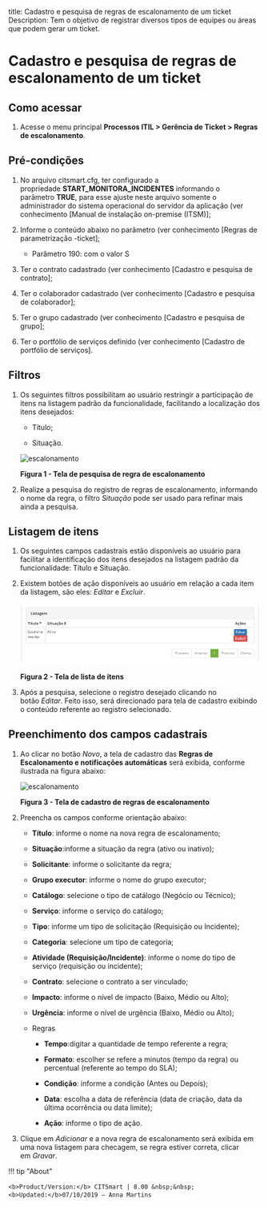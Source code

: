 title: Cadastro e pesquisa de regras de escalonamento de um ticket
Description: Tem o objetivo de registrar diversos tipos de equipes ou áreas que podem gerar um ticket.

# Cadastro e pesquisa de regras de escalonamento de um ticket

Como acessar
-----------

1.  Acesse o menu principal **Processos ITIL > Gerência de
    Ticket > Regras de escalonamento**.

Pré-condições
-------------

1.  No arquivo citsmart.cfg, ter configurado a
    propriedade **START_MONITORA_INCIDENTES** informando o
    parâmetro **TRUE**, para esse ajuste neste arquivo somente o administrador
    do sistema operacional do servidor da aplicação (ver conhecimento [Manual de
    instalação on-premise (ITSM)];

2.  Informe o conteúdo abaixo no parâmetro (ver conhecimento [Regras de
    parametrização -ticket];

    -   Parâmetro 190: com o valor S

1.  Ter o contrato cadastrado (ver conhecimento [Cadastro e pesquisa de
    contrato];

2.  Ter o colaborador cadastrado (ver conhecimento [Cadastro e pesquisa de
    colaborador];

3.  Ter o grupo cadastrado (ver conhecimento [Cadastro e pesquisa de
    grupo];

4.  Ter o portfólio de serviços definido (ver conhecimento [Cadastro de
    portfólio de serviços].

Filtros
-------

1.  Os seguintes filtros possibilitam ao usuário restringir a participação de
    itens na listagem padrão da funcionalidade, facilitando a localização dos
    itens desejados:

    -   Título;

    -   Situação.
    
    ![escalonamento](images/escalation-rule-1.png)
    
    **Figura 1 - Tela de pesquisa de regra de escalonamento**

1.  Realize a pesquisa do registro de regras de escalonamento, informando o nome
    da regra, o filtro *Situação* pode ser usado para refinar mais ainda a
    pesquisa.

Listagem de itens
-----------------

1.  Os seguintes campos cadastrais estão disponíveis ao usuário para facilitar a
    identificação dos itens desejados na listagem padrão da
    funcionalidade: Título e Situação.

2.  Existem botões de ação disponíveis ao usuário em relação a cada item da
    listagem, são eles: *Editar* e *Excluir*.

    ![escalonamento](images/escalation-rule2.png)

    **Figura 2 - Tela de lista de itens**

1.  Após a pesquisa, selecione o registro desejado clicando no botão *Editar*.
    Feito isso, será direcionado para tela de cadastro exibindo o conteúdo
    referente ao registro selecionado.

Preenchimento dos campos cadastrais
-----------------------------------

1.  Ao clicar no botão *Novo*, a tela de cadastro das **Regras de Escalonamento
    e notificações automáticas** será exibida, conforme ilustrada na figura
    abaixo:

    ![escalonamento](images/escalation-rule-3.png)

    **Figura 3 - Tela de cadastro de regras de escalonamento**

1.  Preencha os campos conforme orientação abaixo:

    -   **Título**: informe o nome na nova regra de escalonamento;

    -   **Situação**:informe a situação da regra (ativo ou inativo);

    -   **Solicitante**: informe o solicitante da regra;

    -   **Grupo executor**: informe o nome do grupo executor;

    -   **Catálogo**: selecione o tipo de catálogo (Negócio ou Técnico);

    -   **Serviço**: informe o serviço do catálogo;

    -   **Tipo**: informe um tipo de solicitação (Requisição ou Incidente);

    -   **Categoria**: selecione um tipo de categoria;

    -   **Atividade (Requisição/Incidente)**: informe o nome do tipo de serviço
    (requisição ou incidente);

    -   **Contrato**: selecione o contrato a ser vinculado;

    -   **Impacto**: informe o nível de impacto (Baixo, Médio ou Alto);

    -   **Urgência**: informe o nível de urgência (Baixo, Médio ou Alto);

    -   Regras

        -   **Tempo**:digitar a quantidade de tempo referente a regra;

        -   **Formato**: escolher se refere a minutos (tempo da regra) ou percentual
            (referente ao tempo do SLA);

        -   **Condição**: informe a condição (Antes ou Depois);

        -   **Data**: escolha a data de referência (data de criação, data da última
            ocorrência ou data limite);

        -   **Ação**: informe o tipo de ação.

1.  Clique em *Adicionar* e a nova regra de escalonamento será exibida em uma
    nova listagem para checagem, se regra estiver correta, clicar em *Gravar*.

[1]:#
[2]:#
[3]:#
[4]:#
[5]:#



!!! tip "About"

    <b>Product/Version:</b> CITSmart | 8.00 &nbsp;&nbsp;
    <b>Updated:</b>07/10/2019 – Anna Martins

